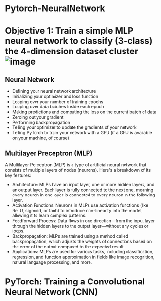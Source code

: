# Pytorch-NeuralNetwork

# Objective 1: Train a simple MLP neural network to classify (3-class) the 4-dimension dataset cluster ![image](https://github.com/user-attachments/assets/d5a6bac0-6379-4ae0-87e3-33d80b317328)

## Neural Network
  * Defining your neural network architecture
  * Initializing your optimizer and loss function
  * Looping over your number of training epochs
  * Looping over data batches inside each epoch
  * Making predictions and computing the loss on the current batch of data
  * Zeroing out your gradient
  * Performing backpropagation
  * Telling your optimizer to update the gradients of your network
  * Telling PyTorch to train your network with a GPU (if a GPU is available on your machine, of course)

## Multilayer Preceptron (MLP)
  A Multilayer Perceptron (MLP) is a type of artificial neural network that consists of multiple layers of nodes (neurons). Here's a breakdown of its key features:

  * Architecture: MLPs have an input layer, one or more hidden layers, and an output layer. Each layer is fully connected to the next one, meaning every neuron in one layer is connected to every       neuron in the following layer.
  * Activation Functions: Neurons in MLPs use activation functions (like ReLU, sigmoid, or tanh) to introduce non-linearity into the model, allowing it to learn complex patterns.
  * Feedforward Process: Data flows in one direction—from the input layer through the hidden layers to the output layer—without any cycles or loops.
  * Backpropagation: MLPs are trained using a method called backpropagation, which adjusts the weights of connections based on the error of the output compared to the expected result.
  * Applications: MLPs are used for various tasks, including classification, regression, and function approximation in fields like image recognition, natural language processing, and more.

# PyTorch: Training a Convolutional Neural Network (CNN)
